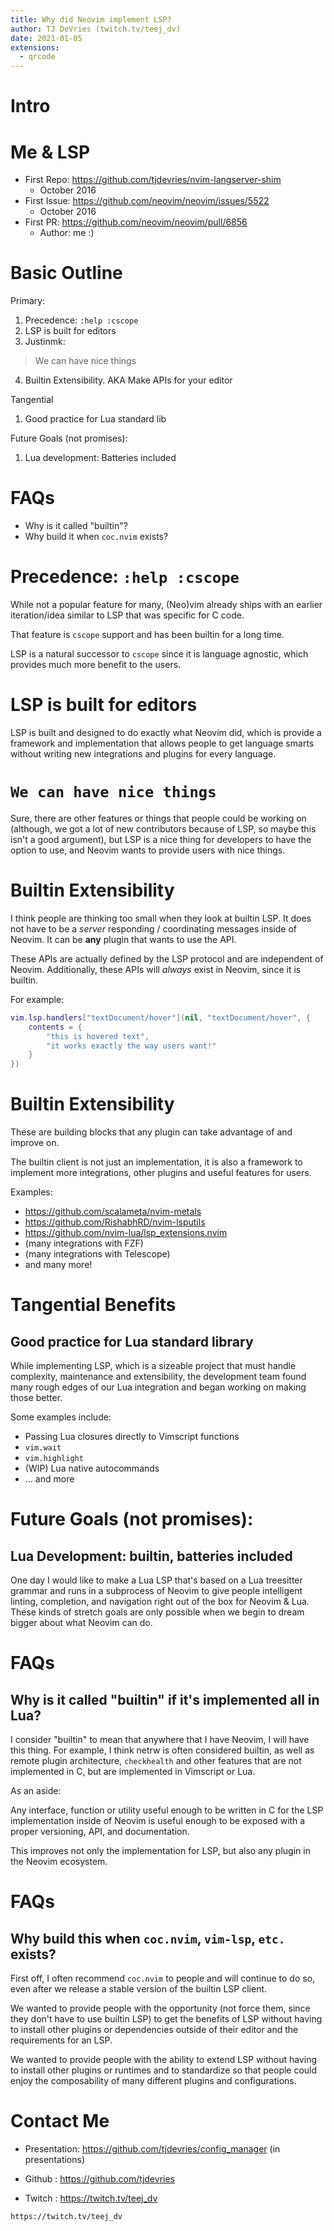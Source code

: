 ```yaml
---
title: Why did Neovim implement LSP?
author: TJ DeVries (twitch.tv/teej_dv)
date: 2021-01-05
extensions:
  - qrcode
---
```


# Intro

# Me & LSP

- First Repo: https://github.com/tjdevries/nvim-langserver-shim
    - October 2016
- First Issue: https://github.com/neovim/neovim/issues/5522
    - October 2016
- First PR: https://github.com/neovim/neovim/pull/6856
    - Author: me :)


# Basic Outline

Primary:
1. Precedence: `:help :cscope`
2. LSP is built for editors
3. Justinmk:
> We can have nice things
4. Builtin Extensibility. AKA Make APIs for your editor

Tangential
1. Good practice for Lua standard lib

Future Goals (not promises):
1. Lua development: Batteries included

# FAQs

- Why is it called "builtin"?
- Why build it when `coc.nvim` exists?

# Precedence: `:help :cscope`

While not a popular feature for many, (Neo)vim already ships with
an earlier iteration/idea similar to LSP that was specific for C code.

That feature is `cscope` support and has been builtin for a long time.

LSP is a natural successor to `cscope` since it is language agnostic,
which provides much more benefit to the users.

# LSP is built for editors

LSP is built and designed to do exactly what Neovim did, which is provide
a framework and implementation that allows people to get language smarts
without writing new integrations and plugins for every language.

# `We can have nice things`

Sure, there are other features or things that people could be working on
(although, we got a lot of new contributors because of LSP, so maybe
this isn't a good argument), but LSP is a nice thing for developers to
have the option to use, and Neovim wants to provide users with nice things.


# Builtin Extensibility

I think people are thinking too small when they look at builtin LSP.
It does not have to be a _server_ responding / coordinating messages
inside of Neovim. It can be **any** plugin that wants to use the API.

These APIs are actually defined by the LSP protocol and are independent
of Neovim. Additionally, these APIs will _always_ exist in Neovim, since
it is builtin.

For example:

```lua
vim.lsp.handlers["textDocument/hover"](nil, "textDocument/hover", {
    contents = {
        "this is hovered text",
        "it works exactly the way users want!"
    }
})
```

# Builtin Extensibility

These are building blocks that any plugin can take advantage of and improve on.

The builtin client is not just an implementation, it is also a framework to implement
more integrations, other plugins and useful features for users.

Examples:
- https://github.com/scalameta/nvim-metals
- https://github.com/RishabhRD/nvim-lsputils
- https://github.com/nvim-lua/lsp_extensions.nvim
- (many integrations with FZF)
- (many integrations with Telescope)
- and many more!

# Tangential Benefits

## Good practice for Lua standard library

While implementing LSP, which is a sizeable project that must handle
complexity, maintenance and extensibility, the development team found
many rough edges of our Lua integration and began working on making those
better.

Some examples include:
- Passing Lua closures directly to Vimscript functions
- `vim.wait`
- `vim.highlight`
- (WIP) Lua native autocommands
- ... and more

# Future Goals (not promises):

## Lua Development: builtin, batteries included

One day I would like to make a Lua LSP that's based on a Lua treesitter grammar
and runs in a subprocess of Neovim to give people intelligent linting, completion,
and navigation right out of the box for Neovim & Lua. These kinds of stretch goals
are only possible when we begin to dream bigger about what Neovim can do.

# FAQs

## Why is it called "builtin" if it's implemented all in Lua?

I consider "builtin" to mean that anywhere that I have Neovim,
I will have this thing. For example, I think netrw is often considered builtin,
as well as remote plugin architecture, `checkhealth` and other features that are
not implemented in C, but are implemented in Vimscript or Lua.

As an aside:

Any interface, function or utility useful enough to be written
in C for the LSP implementation inside of Neovim is useful enough
to be exposed with a proper versioning, API, and documentation.

This improves not only the implementation for LSP, but also any
plugin in the Neovim ecosystem.

# FAQs

## Why build this when `coc.nvim`, `vim-lsp`, `etc.` exists?

First off, I often recommend `coc.nvim` to people and will continue
to do so, even after we release a stable version of the builtin LSP client.

We wanted to provide people with the opportunity (not force them, since they don't
have to use builtin LSP) to get the benefits of LSP without having to install other
plugins or dependencies outside of their editor and the requirements for an LSP.

We wanted to provide people with the ability to extend LSP without having to install
other plugins or runtimes and to standardize so that people could enjoy the composability
of many different plugins and configurations.


# Contact Me

- Presentation: https://github.com/tjdevries/config_manager (in presentations)

- Github : https://github.com/tjdevries
- Twitch : https://twitch.tv/teej_dv

```qrcode
https://twitch.tv/teej_dv
```

